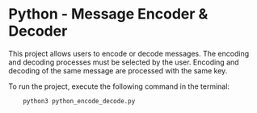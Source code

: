 
# Python - Message Encoder & Decoder

This project allows users to encode or decode messages. The encoding and decoding processes must be selected by the user. Encoding and decoding of the same message are processed with the same key.

To run the project, execute the following command in the terminal:

```bash
    python3 python_encode_decode.py
```
